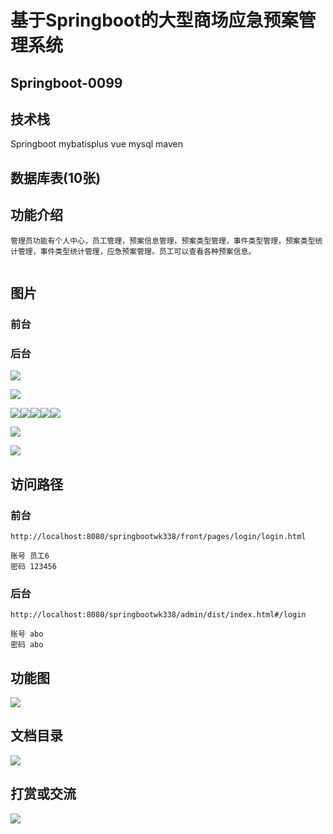 # 基于Springboot的大型商场应急预案管理系统

## Springboot-0099



## 技术栈

Springboot mybatisplus vue mysql maven



## 数据库表(10张)



## 功能介绍

```properties
管理员功能有个人中心，员工管理，预案信息管理，预案类型管理，事件类型管理，预案类型统计管理，事件类型统计管理，应急预案管理。员工可以查看各种预案信息。


```



## 图片

### 前台

### 后台

![](./images/1.jpg)

![](./images/2.jpg)

![](./images/3.jpg)![](./images/4.jpg)![](./images/5.jpg)![](./images/6.jpg)![](./images/7.jpg)

![](./images/8.jpg)

![](./images/9.jpg)





## 访问路径

### 前台

```properties
http://localhost:8080/springbootwk338/front/pages/login/login.html

账号 员工6
密码 123456
```

### 后台

```properties
http://localhost:8080/springbootwk338/admin/dist/index.html#/login

账号 abo
密码 abo
```





## 功能图

![](./images/gn.jpg)



## 文档目录

![](./images/wd.jpg)



## 打赏或交流

![](./images/vx.jpg)







